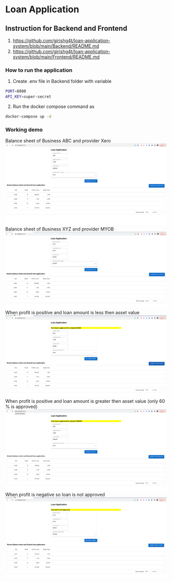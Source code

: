 # Loan Application

## Instruction for Backend and Frontend
1) https://github.com/girishg4t/loan-application-system/blob/main/Backend/README.md
2) https://github.com/girishg4t/loan-application-system/blob/main/Frontend/README.md


### How to run the application
1) Create .env file in Backend folder with variable 
```sh
PORT=8080
API_KEY=super-secret
```
2) Run the docker compose command as
```sh
docker-compose up -d   
```

### Working demo
Balance sheet of Business ABC and provider Xero   
![Balance sheet ABC-Xero](./images/balance-sheet.png)
Balance sheet of Business XYZ and provider MYOB  
![Balance sheet XYZ-MYOB](./images/xyz-balance-sheet.png?raw=true)
When profit is positive and loan amount is less then asset value   
![ABC Loan Approved 100%](./images/full-approved-loan.png?raw=true)
When profit is positive and loan amount is greater then asset value (only 60 % is approved)
![ABC Loan Approved 60%](./images/appove-loand-60.png?raw=true)
When profit is negative so loan is not approved
![XYZ no Loan Approved](./images/loan-not-approved.png?raw=true)